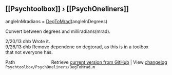 ## [[Psychtoolbox]] &#8250; [[PsychOneliners]]

angleInMradians = [DegToMrad](DegToMrad)(angleInDegrees)  
  
Convert between degrees and milliradians(mrad).  
  
2/20/13  dhb  Wrote it.  
9/26/13  dhb  Remove dependene on degtorad, as this is in a toolbox   
              that not everyone has.  




<div class="code_header" style="text-align:right;">
  <span style="float:left;">Path&nbsp;&nbsp;</span> <span class="counter">Retrieve <a href=
  "https://raw.github.com/Psychtoolbox-3/Psychtoolbox-3/beta/Psychtoolbox/PsychOneliners/DegToMrad.m">current version from GitHub</a> | View <a href=
  "https://github.com/Psychtoolbox-3/Psychtoolbox-3/commits/beta/Psychtoolbox/PsychOneliners/DegToMrad.m">changelog</a></span>
</div>
<div class="code">
  <code>Psychtoolbox/PsychOneliners/DegToMrad.m</code>
</div>

